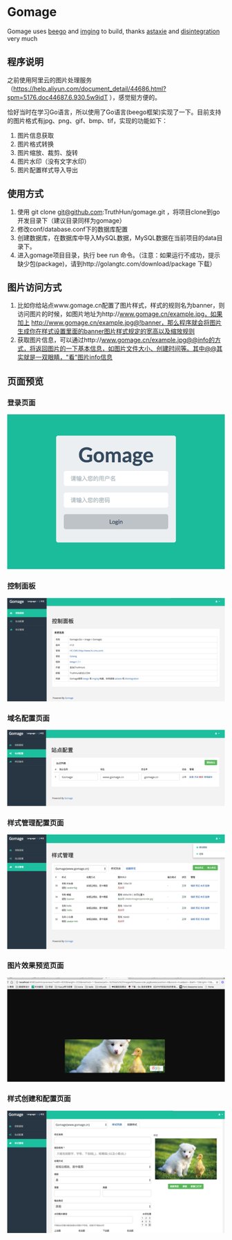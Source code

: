 # Gomage

Gomage uses <a href="https://github.com/astaxie/beego" target="_blank">beego</a> and <a href="https://github.com/disintegration/imaging" target="_blank">imging</a> to build, thanks <a href="https://github.com/astaxie" target="_blank">astaxie</a> and <a href="https://github.com/disintegration" target="_blank">disintegration</a> very much

## 程序说明
之前使用阿里云的图片处理服务（https://help.aliyun.com/document_detail/44686.html?spm=5176.doc44687.6.930.5w9idT ），感觉挺方便的。

恰好当时在学习Go语言，所以使用了Go语言(beego框架)实现了一下。目前支持的图片格式有jpg、png、gif、bmp、tif，实现的功能如下：
    
1. 图片信息获取
2. 图片格式转换
3. 图片缩放、裁剪、旋转
4. 图片水印（没有文字水印）
5. 图片配置样式导入导出

## 使用方式

1. 使用 git clone git@github.com:TruthHun/gomage.git ，将项目clone到go开发目录下（建议目录同样为gomage）
2. 修改conf/database.conf下的数据库配置
3. 创建数据库，在数据库中导入MySQL数据，MySQL数据在当前项目的data目录下。
4. 进入gomage项目目录，执行 bee run 命令。（注意：如果运行不成功，提示缺少包(package)，请到http://golangtc.com/download/package 下载）

## 图片访问方式
1. 比如你给站点www.gomage.cn配置了图片样式，样式的规则名为banner，则访问图片的时候，如图片地址为http://www.gomage.cn/example.jpg，如果加上
http://www.gomage.cn/example.jpg@!banner，那么程序就会将图片生成你在样式设置里面的banner图片样式规定的宽高以及缩放规则
2. 获取图片信息，可以通过http://www.gomage.cn/example.jpg@@info的方式，将返回图片的一下基本信息，如图片文件大小、创建时间等。其中@@其实就是一双眼睛，"看"图片info信息


## 页面预览

### 登录页面
![登录页面](static/images/for-readme/login.png)

### 控制面板
![控制面板](static/images/for-readme/dashboard-index.png)

### 域名配置页面
![域名配置页面](static/images/for-readme/config.png)

### 样式管理配置页面
![样式管理配置页面](static/images/for-readme/style.png)

### 图片效果预览页面
![图片效果预览页面](static/images/for-readme/effect.png)

### 样式创建和配置页面
![样式创建和配置页面](static/images/for-readme/create.png)


